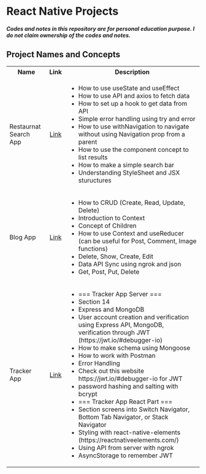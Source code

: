 <h1> React Native Projects </h1>
<h4>
	<i>Codes and notes in this repository are for personal education purpose. I do not claim ownership of the codes and notes.</i>
</h4>
<h2> Project Names and Concepts </h2>
<table>
	<tbody>
		<tr>
			<th>Name</th>
			<th align="center">
				Link
			</th>
			<th align="center">Description</th>
		</tr>
		<tr>
			<td>Restaurnat Search App</td>
			<td align="center">
				<a href="https://github.com/jinmountain/react-native-projects/tree/main/food">Link</a>
			</td>
			<td align="left">
				<ul>
					<li>How to use useState and useEffect</li>
					<li>How to use API and axios to fetch data</li>
					<li>How to set up a hook to get data from API</li>
					<li>Simple error handling using try and error</li>
					<li>How to use withNavigation to navigate without using Navigation prop from a parent</li>
					<li>How to use the component concept to list results</li>
					<li>How to make a simple search bar</li>
					<li>Understanding StyleSheet and JSX stuructures</li>
				</ul>
			</td>
		</tr>
		<tr>
			<td>Blog App</td>
			<td align="center">
				<a href="">Link</a>
			</td>
			<td align="left">
				<ul>
					<li>How to CRUD (Create, Read, Update, Delete)</li>
					<li>Introduction to Context</li>
					<li>Concept of Children</li>
					<li>How to use Context and useReducer (can be useful for Post, Comment, Image functions)</li>
					<li>Delete, Show, Create, Edit</li>
					<li>Data API Sync using ngrok and json</li>
					<li>Get, Post, Put, Delete</li>
				</ul>
			</td>
		</tr>
		<tr>
			<td>Tracker App</td>
			<td align="center">
				<a href="">Link</a>
			</td>
			<td align="left">
				<ul>
					<li>=== Tracker App Server ===</li>
					<li>Section 14</li>
					<li>Express and MongoDB</li>
					<li>User account creation and verification using Express API, MongoDB, verification through JWT (https://jwt.io/#debugger-io)</li>
					<li>How to make schema using Mongoose</li>
					<li>How to work with Postman</li>
					<li>Error Handling</li>
					<li>Check out this website https://jwt.io/#debugger-io for JWT</li>
					<li>password hashing and salting with bcrypt</li> 
					<li>=== Tracker App React Part ===</li> 
					<li>Section screens into Switch Navigator, Bottom Tab Navigator, or Stack Navigator </li> 
					<li>Styling with react-native-elements (https://reactnativeelements.com/)</li>
					<li>Using API from server with ngrok</li>
					<li>AsyncStorage to remember JWT</li>
				</ul>
			</td>
		</tr>
	</tbody>
</table>